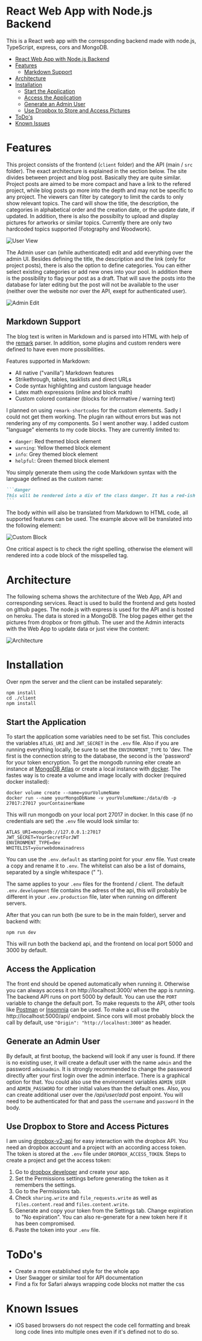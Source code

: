 # React Web App with Node.js Backend

This is a React web app with the corresponding backend made with node.js, TypeScript, express, cors and MongoDB.

<!-- TOC -->

- [React Web App with Node.js Backend](#react-web-app-with-nodejs-backend)
- [Features](#features)
  - [Markdown Support](#markdown-support)
- [Architecture](#architecture)
- [Installation](#installation)
  - [Start the Application](#start-the-application)
  - [Access the Application](#access-the-application)
  - [Generate an Admin User](#generate-an-admin-user)
  - [Use Dropbox to Store and Access Pictures](#use-dropbox-to-store-and-access-pictures)
- [ToDo's](#todos)
- [Known Issues](#known-issues)

<!-- /TOC -->

# Features

This project consists of the frontend (`client` folder) and the API (main / `src` folder). The exact architecture is explained in the section below. The site divides between project and blog post. Basically they are quite similar. Project posts are aimed to be more compact and have a link to the refered project, while blog posts go more into the depth and may not be specific to any project. The viewers can filter by category to limit the cards to only show relevant topics. The card will show the title, the description, the categories in alphabetical order and the creation date, or the update date, if updated. In addition, there is also the possibilty to upload and display pictures for artworks or similar topics. Currently there are only two hardcoded topics supported (Fotography and Woodwork).

![User View](docs/pictures/blog_project_view.PNG)

The Admin user can (while authenticated) edit and add everything over the admin UI. Besides defining the title, the description and the link (only for project posts), there is also the option to define categories. You can either select existing categories or add new ones into your pool. In addition there is the possibility to flag your post as a draft. That will save the posts into the database for later editing but the post will not be available to the user (neither over the website nor over the API, exept for authenticated user).

![Admin Edit](docs/pictures/admin_edit.PNG)

## Markdown Support

The blog text is writen in Markdown and is parsed into HTML with help of the [remark](https://github.com/remarkjs/remark) parser. In addition, some plugins and custom renders were defined to have even more possibilities.

Features supported in Markdown:

- All native ("vanilla") Markdown features
- Strikethrough, tables, tasklists and direct URLs
- Code syntax highlighting and custom language header
- Latex math expressions (inline and block math)
- Custom colored container (blocks for informative / warning text)

I planned on using `remark-shortcodes` for the custom elements. Sadly I could not get them working. The plugin ran without errors but was not rendering any of my components. So I went another way. I added custom "language" elements to my code blocks. They are currently limited to:

- `danger`: Red themed block element
- `warning`: Yellow themed block element
- `info`: Grey themed block element
- `helpful`: Green themed block element

You simply generate them using the code Markdown syntax with the language defined as the custom name:

````md
```danger
This will be rendered into a div of the class danger. It has a red-ish background with dark red text color and a red left border. It is used to inform the user of any critical things to consider.
```
````

The body within will also be translated from Markdown to HTML code, all supported features can be used. The example above will be translated into the following element:

![Custom Block](docs/pictures/custom_danger.PNG)

One critical aspect is to check the right spelling, otherwise the element will rendered into a code block of the misspelled tag.

# Architecture

The following schema shows the architecture of the Web App, API and corresponding services. React is used to build the frontend and gets hosted on github pages. The node.js with express is used for the API and is hosted on heroku. The data is stored in a MongoDB. The blog pages either get the pictures from dropbox or from github. The user and the Admin interacts with the Web App to update data or just view the content:

![Architecture](docs/diagrams/out/Architecture.svg)

# Installation

Over npm the server and the client can be installed separately:

```
npm install
cd ./client
npm install
```

## Start the Application

To start the application some variables need to be set fist. This concludes the variables `ATLAS_URI` and `JWT_SECRET` in the `.env` file. Also if you are running everything locally, be sure to set the `ENVIRONMENT_TYPE` to 'dev. The first is the connection string to the database, the second is the 'password' for your token encryption. To get the mongodb running eiter create an instance at [MongoDB Atlas](https://www.mongodb.com/cloud/atlas) or create a local instance with [docker](https://hub.docker.com/_/mongo). The fastes way is to create a volume and image locally with docker (required docker installed):

```
docker volume create --name=yourVolumeName
docker run --name yourMongoDbName -v yourVolumeName:/data/db -p 27017:27017 yourContainerName
```

This will run mongodb on your local port 27017 in docker. In this case (if no credentials are set) the `.env` file would look similar to:

```
ATLAS_URI=mongodb://127.0.0.1:27017
JWT_SECRET=YourSecretForJWT
ENVIRONMENT_TYPE=dev
WHITELIST=yourwebdomainadress
```

You can use the `.env.default` as starting point for your .env file. Yust create a copy and rename it to `.env`. The whitelist can also be a list of domains, separated by a single whitespace (" ").

The same applies to your `.env` files for the frontend / client. The default `.env.development` file contains the adress of the api, this will probably be different in your `.env.production` file, later when running on different servers.

After that you can run both (be sure to be in the main folder), server and backend with:

```
npm run dev
```

This will run both the backend api, and the frontend on local port 5000 and 3000 by default.

## Access the Application

The front end should be opened automatically when running it. Otherwise you can always access it on http://localhost:3000/ when the app is running. The backend API runs on port 5000 by default. You can use the `PORT` variable to change the default port. To make requests to the API, other tools like [Postman](https://www.postman.com/) or [Insomnia](https://insomnia.rest/) can be used. To make a call use the http://localhost:5000/api/ endpoint. Since cors will most probably block the call by default, use `"Origin": "http://localhost:3000"` as header.

## Generate an Admin User

By default, at first bootup, the backend will look if any user is found. If there is no existing user, it will create a default user with the name `admin` and the password `adminadmin`. It is strongly recommended to change the password directly after your first login over the admin interface. There is a graphical option for that. You could also use the environment variables `ADMIN_USER` and `ADMIN_PASSWORD` for other initial values than the default ones. Also, you can create additional user over the _/api/user/add_ post enpoint. You will need to be authenticated for that and pass the `username` and `password` in the body.

## Use Dropbox to Store and Access Pictures

I am using [dropbox-v2-api](https://github.com/adasq/dropbox-v2-api) for easy interaction with the dropbox API. You need an dropbox account and a project with an according access token. The token is stored at the `.env` file under `DROPBOX_ACCESS_TOKEN`.
Steps to create a project and get the access token:

1. Go to [dropbox developer](https://www.dropbox.com/developers/apps) and create your app.
2. Set the Permissions settings before generating the token as it remembers the settings.
3. Go to the Permissions tab.
4. Check `sharing.write` and `file_requests.write` as well as `files.content.read` and `files.content.write`.
5. Generate and copy your token from the Settings tab. Change expiration to "No expiration". You can also re-generate for a new token here if it has been compromised.
6. Paste the token into your `.env` file.

# ToDo's

- Create a more established style for the whole app
- User Swagger or similar tool for API documentation
- Find a fix for Safari always wrapping code blocks not matter the css

# Known Issues

- iOS based browsers do not respect the code cell formatting and break long code lines into multiple ones even if it's defined not to do so.
